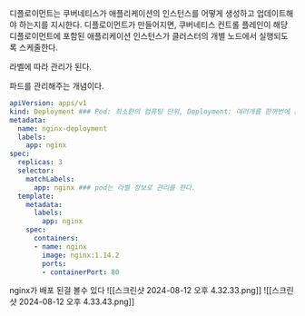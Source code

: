 디플로이먼트는 쿠버네티스가 애플리케이션의 인스턴스를 어떻게 생성하고 업데이트해야 하는지를 지시한다. 디플로이먼트가 만들어지면, 쿠버네티스 컨트롤 플레인이 해당 디플로이먼트에 포함된 애플리케이션 인스턴스가 클러스터의 개별 노드에서 실행되도록 스케줄한다.

라벨에 따라 관리가 된다.

파드를 관리해주는 개념이다.

~~~yaml
apiVersion: apps/v1
kind: Deployment ### Pod: 최소한의 컴퓨팅 단위, Deployment: 여러개를 한꺼번에 관리 하는 컴퓨팅 단위,  
metadata:
  name: nginx-deployment
  labels:
    app: nginx
spec:
  replicas: 3
  selector:
    matchLabels:
      app: nginx ### pod는 라벨 정보로 관리를 한다.
  template:
    metadata:
      labels:
        app: nginx
    spec:
      containers:
      - name: nginx
        image: nginx:1.14.2
        ports:
        - containerPort: 80
~~~

nginx가 배포 된걸 볼수 있다
![[스크린샷 2024-08-12 오후 4.32.33.png]]
![[스크린샷 2024-08-12 오후 4.33.43.png]]

